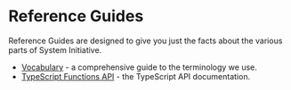 # Reference Guides

Reference Guides are designed to give you just the facts about the various parts
of System Initiative. 

- [Vocabulary](./vocabulary.md) - a comprehensive guide to the terminology we use. 
- [TypeScript Functions API](./asset-builder/index.md) - the TypeScript API documentation.
